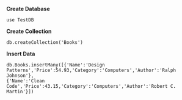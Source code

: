 <b>Create Database</b> 

```
use TestDB
```
<b> Create Collection</b>

```
db.createCollection('Books')
```

<b> Insert  Data</b>

```
db.Books.insertMany([{'Name':'Design Patterns','Price':54.93,'Category':'Computers','Author':'Ralph Johnson'}, 
{'Name':'Clean Code','Price':43.15,'Category':'Computers','Author':'Robert C. Martin'}])

```
